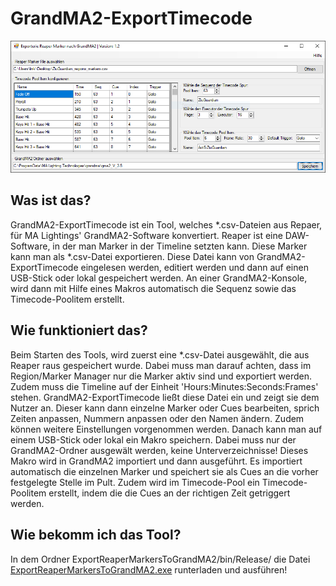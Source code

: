 # GrandMA2-ExportTimecode

![GrandMA2-ExportTimecode](ExportReaperMarkersToGrandMA2/img/ReadMe.png)


## Was ist das?
GrandMA2-ExportTimecode ist ein Tool, welches *.csv-Dateien aus Repaer, für MA Lightings' GrandMA2-Software konvertiert.
Reaper ist eine DAW-Software, in der man Marker in der Timeline setzten kann. Diese Marker kann man als *.csv-Datei exportieren.
Diese Datei kann von GrandMA2-ExportTimecode eingelesen werden, editiert werden und dann auf einen USB-Stick oder lokal gespeichert werden.
An einer GrandMA2-Konsole, wird dann mit Hilfe eines Makros automatisch die Sequenz sowie das Timecode-Poolitem erstellt.

## Wie funktioniert das?
Beim Starten des Tools, wird zuerst eine *.csv-Datei ausgewählt, die aus Reaper raus gespeichert wurde.
Dabei muss man darauf achten, dass im Region/Marker Manager nur die Marker aktiv sind und exportiert werden.
Zudem muss die Timeline auf der Einheit 'Hours:Minutes:Seconds:Frames' stehen.
GrandMA2-ExportTimecode ließt diese Datei ein und zeigt sie dem Nutzer an. Dieser kann dann einzelne Marker oder Cues bearbeiten, sprich
Zeiten anpassen, Nummern anpassen oder den Namen ändern. Zudem können weitere Einstellungen vorgenommen werden.
Danach kann man auf einem USB-Stick oder lokal ein Makro speichern. Dabei muss nur der GrandMA2-Ordner ausgewält werden, keine Unterverzeichnisse!
Dieses Makro wird in GrandMA2 importiert und dann ausgeführt. Es importiert automatisch die einzelnen Marker und speichert sie als Cues an die vorher festgelegte Stelle im Pult.
Zudem wird im Timecode-Pool ein Timecode-Poolitem erstellt, indem die die Cues an der richtigen Zeit getriggert werden.

## Wie bekomm ich das Tool?
In dem Ordner ExportReaperMarkersToGrandMA2/bin/Release/ die Datei [ExportReaperMarkersToGrandMA2.exe](ExportReaperMarkersToGrandMA2/bin/Release/ExportReaperMarkersToGrandMA2.exe) runterladen und ausführen!
